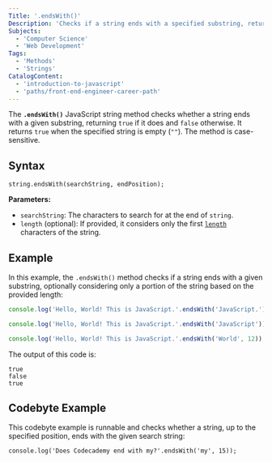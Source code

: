 ```yaml
---
Title: '.endsWith()'
Description: 'Checks if a string ends with a specified substring, returning true or false.'
Subjects:
  - 'Computer Science'
  - 'Web Development'
Tags:
  - 'Methods'
  - 'Strings'
CatalogContent:
  - 'introduction-to-javascript'
  - 'paths/front-end-engineer-career-path'
---
```


The **`.endsWith()`** JavaScript string method checks whether a string ends with a given substring, returning `true` if it does and `false` otherwise. It returns `true` when the specified string is empty (`""`). The method is case-sensitive.

## Syntax

```pseudo
string.endsWith(searchString, endPosition);
```

**Parameters:**

- `searchString`: The characters to search for at the end of `string`.
- `length` (optional): If provided, it considers only the first [`length`](https://www.codecademy.com/resources/docs/javascript/strings/length) characters of the string.

## Example

In this example, the `.endsWith()` method checks if a string ends with a given substring, optionally considering only a portion of the string based on the provided length:

```js
console.log('Hello, World! This is JavaScript.'.endsWith('JavaScript.'));

console.log('Hello, World! This is JavaScript.'.endsWith('JavaScript'));

console.log('Hello, World! This is JavaScript.'.endsWith('World', 12));
```

The output of this code is:

```shell
true
false
true
```

## Codebyte Example

This codebyte example is runnable and checks whether a string, up to the specified position, ends with the given search string:

```codebyte/javascript
console.log('Does Codecademy end with my?'.endsWith('my', 15));
```
